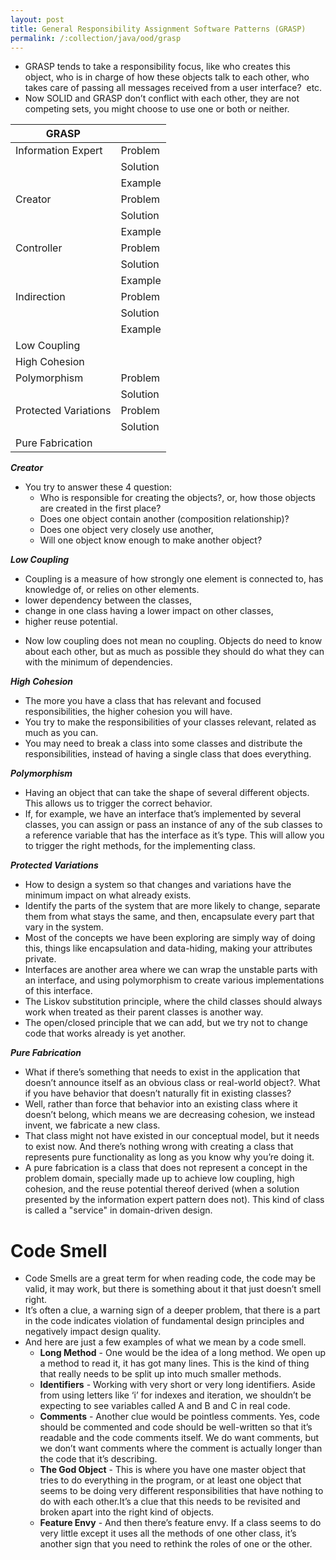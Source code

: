 ```yaml
---
layout: post
title: General Responsibility Assignment Software Patterns (GRASP)
permalink: /:collection/java/ood/grasp
---
```


- GRASP tends to take a responsibility focus, like who creates this object, who is in charge of how these objects talk to each other, who takes care of passing all messages received from a user interface?  etc.
- Now SOLID and GRASP don’t conflict with each other, they are not competing sets, you might choose to use one or both or neither.

|GRASP                  |   |
|---                    |---|
|Information Expert     |Problem    |What is a basic principle by which to assign responsibilities to objects?|
|                       |Solution   |Assign responsibility to the class that has the information needed to fulfill it.|
|                       |Example    |Cutomer and Order class, Order should get list of all the orders placed by the customer|
|Creator                |Problem    |Who creates object A?|
|                       |Solution   |class B, if it has the initializing information (4 questions)|
|                       |Example    |Factory Design Pattern|
|Controller             |Problem    |Who should be responsible for handling an input system event?|
|                       |Solution   |use case controller to deal with all system events of a use case. Create/Delete User can have  UserController, instead of two separate use case controllers.|
|                       |Example    |Model View Controller (MVC)|
|Indirection            |Problem    |Where to assign responsibility, to avoid direct coupling between two (or more) things? How to de-couple objects so that low coupling is supported and reuse potential remains higher?|
|                       |Solution   |Assign the responsibility to an intermediate object to mediate between other components or services so that they are not directly coupled.|
|                       |Example    |Introduction of a controller component for mediation between data (model) and its representation (view) in the model-view control pattern. This ensures that coupling between them remains low.|
|Low Coupling           |           |lower dependency between the classes, change in one class having a lower impact on other classes.|
|High Cohesion          |           |Have a class that has relevant and focused responsibilities|
|Polymorphism           |Problem    |How to handle alternatives based on type? How to create pluggable software components?|
|                       |Solution   |When related alternatives or behaviors vary by type (class), assign responsibility for the behavior—using polymorphic operations—to the types for which the behavior varies.|
|Protected Variations   |Problem    |How to design objects, subsystems, and systems so that the variations or instability in these elements does not have an undesirable impact on other elements?|
|                       |Solution   |Identify points of predicted variation or instability; assign responsibilities to create a stable interface around them.|
|Pure Fabrication       |           |A class that does not represent a concept in the problem domain, specially made up to achieve low coupling, high cohesion|

***Creator***
* You try to answer these 4 question:
    - Who is responsible for creating the objects?, or, how those objects are created in the first place?
    - Does one object contain another (composition relationship)?
    - Does one object very closely use another, 
    - Will one object know enough to make another object?

***Low Coupling***  
- Coupling is a measure of how strongly one element is connected to, has knowledge of, or relies on other elements.
- lower dependency between the classes,
- change in one class having a lower impact on other classes,
- higher reuse potential.
* Now low coupling does not mean no coupling. Objects do need to know about each other, but as much as possible they should do what they can with the minimum of dependencies.

***High Cohesion***
* The more you have a class that has relevant and focused responsibilities, the higher cohesion you will have.
* You try to make the responsibilities of your classes relevant, related as much as you can.
* You may need to break a class into some classes and distribute the responsibilities, instead of having a single class that does everything.

***Polymorphism***
* Having an object that can take the shape of several different objects. This allows us to trigger the correct behavior.
* If, for example, we have an interface that’s implemented by several classes, you can assign or pass an instance of any of the sub classes to a reference variable that has the interface as it’s type. This will allow you to trigger the right methods, for the implementing class.

***Protected Variations***
* How to design a system so that changes and variations have the minimum impact on what already exists.
* Identify the parts of the system that are more likely to change, separate them from what stays the same, and then, encapsulate every part that vary in the system.
* Most of the concepts we have been exploring are simply way of doing this, things like encapsulation and data-hiding, making your attributes private.
* Interfaces are another area where we can wrap the unstable parts with an interface, and using polymorphism to create various implementations of this interface.
* The Liskov substitution principle, where the child classes should always work when treated as their parent classes is another way.
* The open/closed principle that we can add, but we try not to change code that works already is yet another.

***Pure Fabrication***
* What if there’s something that needs to exist in the application that doesn’t announce itself as an obvious class or real-world object?. What if you have behavior that doesn’t naturally fit in existing classes?
* Well, rather than force that behavior into an existing class where it doesn’t belong, which means we are decreasing cohesion, we instead invent, we fabricate a new class.
* That class might not have existed in our conceptual model, but it needs to exist now. And there’s nothing wrong with creating a class that represents pure functionality as long as you know why you’re doing it.
* A pure fabrication is a class that does not represent a concept in the problem domain, specially made up to achieve low coupling, high cohesion, and the reuse potential thereof derived (when a solution presented by the information expert pattern does not). This kind of class is called a "service" in domain-driven design.

# Code Smell
*  Code Smells are a great term for when reading code, the code may be valid, it may work, but there is something about it that just doesn’t smell right.
*  It’s often a clue, a warning sign of a deeper problem, that there is a part in the code indicates violation of fundamental design principles and negatively impact design quality.
* And here are just a few examples of what we mean by a code smell.
    - **Long Method** - One would be the idea of a long method. We open up a method to read it, it has got many lines. This is the kind of thing that really needs to be split up into much smaller methods.
	- **Identifiers** - Working with very short or very long identifiers. Aside from using letters like ‘i’ for indexes and iteration, we shouldn’t be expecting to see variables called A and B and C in real code.
	- **Comments** - Another clue would be pointless comments. Yes, code should be commented and code should be well-written so that it’s readable and the code comments itself. We do want comments, but we don’t want comments where the comment is actually longer than the code that it’s describing.
	- **The God Object** - This is where you have one master object that tries to do everything in the program, or at least one object that seems to be doing very different responsibilities that have nothing to do with each other.It’s a clue that this needs to be revisited and broken apart into the right kind of objects.
	- **Feature Envy** - And then there’s feature envy. If a class seems to do very little except it uses all the methods of one other class, it’s another sign that you need to rethink the roles of one or the other.


